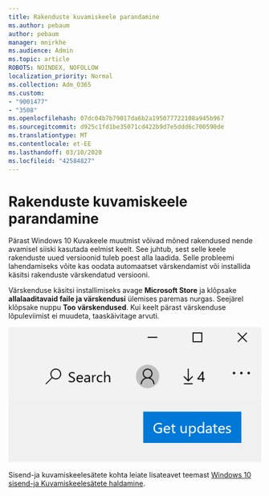 ```yaml
---
title: Rakenduste kuvamiskeele parandamine
ms.author: pebaum
author: pebaum
manager: mnirkhe
ms.audience: Admin
ms.topic: article
ROBOTS: NOINDEX, NOFOLLOW
localization_priority: Normal
ms.collection: Adm_O365
ms.custom:
- "9001477"
- "3508"
ms.openlocfilehash: 07dc04b7b79017da6b2a195077722108a945b967
ms.sourcegitcommit: d925c1fd1be35071cd422b9d7e5ddd6c700590de
ms.translationtype: MT
ms.contentlocale: et-EE
ms.lasthandoff: 03/10/2020
ms.locfileid: "42584827"
---
```

# <a name="fix-the-display-language-of-apps"></a>Rakenduste kuvamiskeele parandamine

Pärast Windows 10 Kuvakeele muutmist võivad mõned rakendused nende avamisel siiski kasutada eelmist keelt. See juhtub, sest selle keele rakenduste uued versioonid tuleb poest alla laadida. Selle probleemi lahendamiseks võite kas oodata automaatset värskendamist või installida käsitsi rakenduste värskendatud versiooni.

Värskenduse käsitsi installimiseks avage **Microsoft Store** ja klõpsake **allalaaditavaid faile ja värskendusi** ülemises paremas nurgas. Seejärel klõpsake nuppu **Too värskendused**. Kui keelt pärast värskenduse lõpuleviimist ei muudeta, taaskäivitage arvuti.

![Hankige värskendused.](media/get-updates.png)

Sisend-ja kuvamiskeelesätete kohta leiate lisateavet teemast [Windows 10 sisend-ja Kuvamiskeelesätete haldamine](https://support.microsoft.com/help/4027670/windows-10-add-and-switch-input-and-display-language-preferences).
